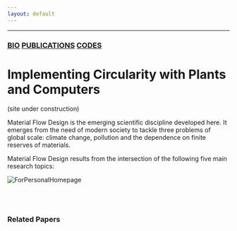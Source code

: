 ```yaml
---
layout: default
---
```


---

### [BIO](./Bio.html)   [PUBLICATIONS](./another-page.html)   [CODES](./another-page.html)

# Implementing Circularity with Plants and Computers

 (site under construction)

Material Flow Design is the emerging scientific discipline developed here. It emerges from the need of modern society to tackle three problems of global scale: climate change, pollution and the dependence on finite reserves of materials.  

Material Flow Design results from the intersection of the following five main research topics: 

![ForPersonalHomepage](https://github.com/fedezocco/fedezocco.github.io/assets/62107909/5ffc4d12-0d07-471e-a1d5-c5efcaaa12af)

</br>
</br>

### Related Papers

